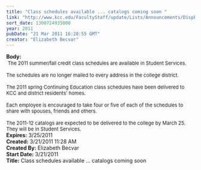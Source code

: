```yaml
---
title: "Class schedules available ... catalogs coming soon "
link: "http://www.kcc.edu/FacultyStaff/update/Lists/Announcements/DispForm.aspx?ID=173"
sort_date: 1300724935000
year: 2011
pubDate: "21 Mar 2011 16:28:55 GMT"
creator: "Elizabeth Becvar"
---
```


<div><b>Body:</b> <div class=ExternalClassD015D29FD09E465C900E9E9FADBF8E5E><div> <font size=2>The 2011 summer/fall credit class schedules are available in Student Services.</font></div><font size=2>
<div><br>The schedules are no longer mailed to every address in the college district.</div>
<div><br>The 2011 spring Continuing Education class schedules have been delivered to KCC and district residents' homes.</div>
<div><br>Each employee is encouraged to take four or five of each of the schedules to share with spouses, friends and others. </div>
<div><br>The 2011-12 catalogs are expected to be delivered to the college by March 25. They will be in Student Services.<br></div></font></div></div>
<div><b>Expires:</b> 3/25/2011</div>
<div><b>Created:</b> 3/21/2011 11:28 AM</div>
<div><b>Created By:</b> Elizabeth Becvar</div>
<div><b>Start Date:</b> 3/21/2011</div>
<div><b>Title:</b> Class schedules available ... catalogs coming soon </div>
